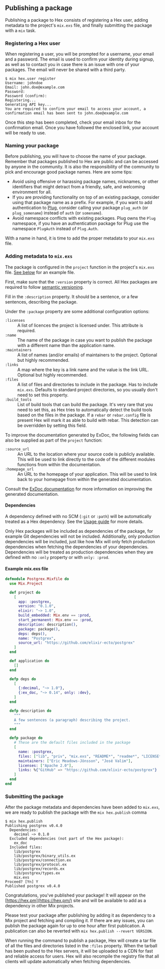 ## Publishing a package

Publishing a package to Hex consists of registering a Hex user, adding metadata to the project's `mix.exs` file, and finally submitting the package with a `mix` task.

### Registering a Hex user

When registering a user, you will be prompted for a username, your email and a password. The email is used to confirm your identity during signup, as well as to contact you in case there is an issue with one of your packages. The email will never be shared with a third party.

```nohighlight
$ mix hex.user register
Username: johndoe
Email: john.doe@example.com
Password:
Password (confirm):
Registering...
Generating API key...
You are required to confirm your email to access your account, a confirmation email has been sent to john.doe@example.com
```

Once this step has been completed, check your email inbox for the confirmation email. Once you have followed the enclosed link, your account will be ready to use.

### Naming your package

Before publishing, you will have to choose the name of your package. Remember that packages published to Hex are public and can be accessed by anyone in the community. It is also the responsibility of the community to pick and encourage good package names. Here are some tips:

  * Avoid using offensive or harassing package names, nicknames, or other identifiers that might detract from a friendly, safe, and welcoming environment for all.
  * If you are providing functionality on top of an existing package, consider using that package name as a prefix. For example, if you want to add authentication to [Plug](https://github.com/elixir-lang/plug), consider calling your package `plug_auth` (or `plug_somename`) instead of `auth` (or `somename`).
  * Avoid namespace conflicts with existing packages. Plug owns the `Plug` namespace, if you have an authentication package for Plug use the namespace `PlugAuth` instead of `Plug.Auth`.

With a name in hand, it is time to add the proper metadata to your `mix.exs` file.

### Adding metadata to `mix.exs`

The package is configured in the `project` function in the project's `mix.exs` file. [See below](#example-mix-exs-file) for an example file.

First, make sure that the `:version` property is correct. All Hex packages are required to follow [semantic versioning](http://semver.org/).

Fill in the `:description` property. It should be a sentence, or a few sentences, describing the package.

Under the `:package` property are some additional configuration options:

<dl class="dl-horizontal">
  <dt><code>:licenses</code></dt>
  <dd>A list of licences the project is licensed under. This attribute is required.</dd>
  <dt><code>:name</code></dt>
  <dd>The name of the package in case you want to publish the package with a different name than the application name.</dd>
  <dt><code>:maintainers</code></dt>
  <dd>A list of names (and/or emails) of maintainers to the project. Optional but highly recommended.</dd>
  <dt><code>:links</code></dt>
  <dd>A map where the key is a link name and the value is the link URL. Optional but highly recommended.</dd>
  <dt><code>:files</code></dt>
  <dd>A list of files and directories to include in the package. Has to include <code>mix.exs</code>. Defaults to standard project directories, so you usually don't need to set this property.</dd>
  <dt><code>:build_tools</code></dt>
  <dd>List of build tools that can build the package. It's very rare that you need to set this, as Hex tries to automatically detect the build tools based on the files in the package. If a <code>rebar</code> or <code>rebar.config</code> file is present Hex will mark it as able to build with rebar. This detection can be overridden by setting this field.</dd>
</dl>

To improve the documentation generated by ExDoc, the following fields can also be supplied as part of the `project` function:

<dl class="dl-horizontal">
  <dt><code>:source_url</code></dt>
  <dd>An URL to the location where your source code is publicly available. This will be used to link directly to the code of the different modules functions from within the documentation.</dd>
  <dt><code>:homepage_url</code></dt>
  <dd>An URL to the homepage of your application. This will be used to link back to your homepage from within the generated documentation.</dd>
</dl>

Consult the [ExDoc documentation](https://github.com/elixir-lang/ex_doc#using-exdoc-with-mix) for more information on improving the generated documentation.

#### Dependencies

A dependency defined with no SCM (`:git` or `:path`) will be automatically treated as a Hex dependency. See the [Usage guide](/docs/usage) for more details.

Only Hex packages will be included as dependencies of the package, for example Git dependencies will not be included. Additionally, only production dependencies will be included, just like how Mix will only fetch production dependencies when fetching the dependencies of your dependencies. Dependencies will be treated as production dependencies when they are defined with no `:only` property or with `only: :prod`.

<a id="example-mix-exs-file"></a>

#### Example mix.exs file

```elixir
defmodule Postgrex.Mixfile do
  use Mix.Project

  def project do
    [
      app: :postgrex,
      version: "0.1.0",
      elixir: "~> 1.0",
      build_embedded: Mix.env == :prod,
      start_permanent: Mix.env == :prod,
      description: description(),
      package: package(),
      deps: deps(),
      name: "Postgrex",
      source_url: "https://github.com/elixir-ecto/postgrex"
    ]
  end

  def application do
    []
  end

  defp deps do
    [
      {:decimal, "~> 1.0"},
      {:ex_doc, "~> 0.14", only: :dev},
    ]
  end

  defp description do
    """
    A few sentences (a paragraph) describing the project.
    """
  end

  defp package do
    # These are the default files included in the package
    [
      name: :postgrex,
      files: ["lib", "priv", "mix.exs", "README*", "readme*", "LICENSE*", "license*"],
      maintainers: ["Eric Meadows-Jönsson", "José Valim"],
      licenses: ["Apache 2.0"],
      links: %{"GitHub" => "https://github.com/elixir-ecto/postgrex"}
    ]
  end
end
```

### Submitting the package

After the package metadata and dependencies have been added to `mix.exs`, we are ready to publish the package with the `mix hex.publish` comma

```nohighlight
$ mix hex.publish
Publishing postgrex v0.4.0
  Dependencies:
    decimal ~> 0.1.0
  Excluded dependencies (not part of the Hex package):
    ex_doc
  Included files:
    lib/postgrex
    lib/postgrex/binary_utils.ex
    lib/postgrex/connection.ex
    lib/postgrex/protocol.ex
    lib/postgrex/records.ex
    lib/postgrex/types.ex
    mix.exs
Proceed? [Yn] Y
Published postgrex v0.4.0
```

Congratulations, you've published your package! It will appear on the [https://hex.pm](https://hex.pm/) site and will be available to add as a dependency in other Mix projects.

Please test your package after publishing by adding it as dependency to a Mix project and fetching and compiling it. If there are any issues, you can publish the package again for up to one hour after first publication. A publication can also be reverted with `mix hex.publish --revert VERSION`.

When running the command to publish a package, Hex will create a tar file of all the files and directories listed in the `:files` property. When the tarball has been pushed to the Hex servers, it will be uploaded to a CDN for fast and reliable access for users. Hex will also recompile the registry file that all clients will update automatically when fetching dependencies.

